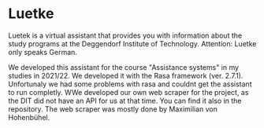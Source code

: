 # Luetke
Luetek is a virtual assistant that provides you with information about the study programs at the Deggendorf Institute of Technology. 
Attention: Luetke only speaks German.

We developed this assistant for the course "Assistance systems" in my studies in 2021/22.
We developed it with the Rasa framework (ver. 2.7.1). Unfortunaly we had some problems with rasa and couldnt get the assistant to run completly.
WWe developed our own web scraper for the project, as the DIT did not have an API for us at that time. You can find it also in the repository. The web scraper was mostly done by Maximilian von Hohenbühel. 
